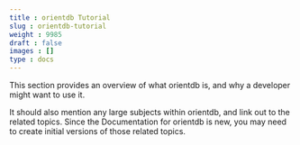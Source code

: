 ```yaml
---
title : orientdb Tutorial
slug : orientdb-tutorial
weight : 9985
draft : false
images : []
type : docs
---
```


This section provides an overview of what orientdb is, and why a developer might want to use it.

It should also mention any large subjects within orientdb, and link out to the related topics.  Since the Documentation for orientdb is new, you may need to create initial versions of those related topics.

